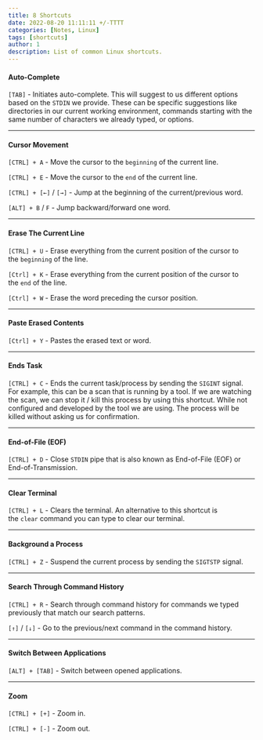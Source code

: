 ```yaml
---
title: 8 Shortcuts
date: 2022-08-20 11:11:11 +/-TTTT
categories: [Notes, Linux]
tags: [shortcuts] 
author: 1  
description: List of common Linux shortcuts.
---
```



#### Auto-Complete

`[TAB]` - Initiates auto-complete. This will suggest to us different options based on the `STDIN` we provide. These can be specific suggestions like directories in our current working environment, commands starting with the same number of characters we already typed, or options.

---

#### Cursor Movement

`[CTRL] + A` - Move the cursor to the `beginning` of the current line.

`[CTRL] + E` - Move the cursor to the `end` of the current line.

`[CTRL] + [←]` / `[→]` - Jump at the beginning of the current/previous word.

`[ALT] + B` / `F` - Jump backward/forward one word.

---

#### Erase The Current Line

`[CTRL] + U` - Erase everything from the current position of the cursor to the `beginning` of the line.

`[Ctrl] + K` - Erase everything from the current position of the cursor to the `end` of the line.

`[Ctrl] + W` - Erase the word preceding the cursor position.

---

#### Paste Erased Contents

`[Ctrl] + Y` - Pastes the erased text or word.

---

#### Ends Task

`[CTRL] + C` - Ends the current task/process by sending the `SIGINT` signal. For example, this can be a scan that is running by a tool. If we are watching the scan, we can stop it / kill this process by using this shortcut. While not configured and developed by the tool we are using. The process will be killed without asking us for confirmation.

---

#### End-of-File (EOF)

`[CTRL] + D` - Close `STDIN` pipe that is also known as End-of-File (EOF) or End-of-Transmission.

---

#### Clear Terminal

`[CTRL] + L` - Clears the terminal. An alternative to this shortcut is the `clear` command you can type to clear our terminal.

---

#### Background a Process

`[CTRL] + Z` - Suspend the current process by sending the `SIGTSTP` signal.

---

#### Search Through Command History

`[CTRL] + R` - Search through command history for commands we typed previously that match our search patterns.

`[↑]` / `[↓]` - Go to the previous/next command in the command history.

---

#### Switch Between Applications

`[ALT] + [TAB]` - Switch between opened applications.

---

#### Zoom

`[CTRL] + [+]` - Zoom in.

`[CTRL] + [-]` - Zoom out.
